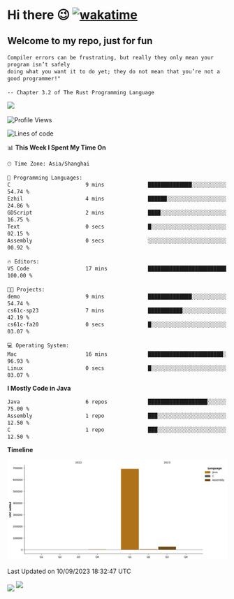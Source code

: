 # Hi there 😉 [![wakatime](https://wakatime.com/badge/user/b06f1799-d59e-4d93-be43-644d6ec7f0fc.svg)](https://wakatime.com/@b06f1799-d59e-4d93-be43-644d6ec7f0fc)
## Welcome to my repo, just for fun
```
Compiler errors can be frustrating, but really they only mean your program isn’t safely 
doing what you want it to do yet; they do not mean that you’re not a good programmer!"
    
-- Chapter 3.2 of The Rust Programming Language 
```

![](https://github-readme-stats.vercel.app/api/wakatime?username=蓝海&api_domain=wakapi.dev&bg_color=1A202C&title_color=2F855A&icon_color=2F855A&text_color=ffffff&custom_title=Wakapi%20Week%20Stats&layout=compact)
<!--START_SECTION:waka-->
![Profile Views](http://img.shields.io/badge/Profile%20Views-24-blue)

![Lines of code](https://img.shields.io/badge/From%20Hello%20World%20I%27ve%20Written-721.5%20thousand%20lines%20of%20code-blue)

📊 **This Week I Spent My Time On** 

```text
🕑︎ Time Zone: Asia/Shanghai

💬 Programming Languages: 
C                        9 mins              ██████████████░░░░░░░░░░░   54.74 % 
Ezhil                    4 mins              ██████░░░░░░░░░░░░░░░░░░░   24.86 % 
GDScript                 2 mins              ████░░░░░░░░░░░░░░░░░░░░░   16.75 % 
Text                     0 secs              █░░░░░░░░░░░░░░░░░░░░░░░░   02.15 % 
Assembly                 0 secs              ░░░░░░░░░░░░░░░░░░░░░░░░░   00.92 % 

🔥 Editors: 
VS Code                  17 mins             █████████████████████████   100.00 % 

🐱‍💻 Projects: 
demo                     9 mins              ██████████████░░░░░░░░░░░   54.74 % 
cs61c-sp23               7 mins              ███████████░░░░░░░░░░░░░░   42.19 % 
cs61c-fa20               0 secs              █░░░░░░░░░░░░░░░░░░░░░░░░   03.07 % 

💻 Operating System: 
Mac                      16 mins             ████████████████████████░   96.93 % 
Linux                    0 secs              █░░░░░░░░░░░░░░░░░░░░░░░░   03.07 % 
```

**I Mostly Code in Java** 

```text
Java                     6 repos             ███████████████████░░░░░░   75.00 % 
Assembly                 1 repo              ███░░░░░░░░░░░░░░░░░░░░░░   12.50 % 
C                        1 repo              ███░░░░░░░░░░░░░░░░░░░░░░   12.50 % 
```



**Timeline**

![Lines of Code chart](https://raw.githubusercontent.com/EnzoGuang/EnzoGuang/master/assets/bar_graph.png)


 Last Updated on 10/09/2023 18:32:47 UTC
<!--END_SECTION:waka--><img align="middle" src="https://github-readme-stats.vercel.app/api?username=EnzoGuang">
<img aligh="center" src="https://github-readme-stats.vercel.app/api/top-langs/?username=EnzoGuang&layout=compact">

